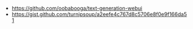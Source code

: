 * https://github.com/oobabooga/text-generation-webui
* https://gist.github.com/turnipsoup/a2eefe4c767d8c5706e8f0e9f166da51